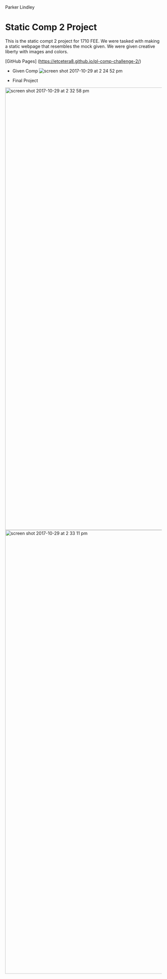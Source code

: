 Parker Lindley

# Static Comp 2 Project

This is the static compt 2 project for 1710 FEE. We were tasked with making a static webpage that resembles the mock given. We were given creative liberty with images and colors.

[GitHub Pages] (https://etcetera8.github.io/pl-comp-challenge-2/)


- Given Comp
![screen shot 2017-10-29 at 2 24 52 pm](https://user-images.githubusercontent.com/22607072/32147947-0dc4ad7a-bcb5-11e7-8e17-aca64005492e.png)


- Final Project
<img width="1424" alt="screen shot 2017-10-29 at 2 32 58 pm" src="https://user-images.githubusercontent.com/22607072/32148029-2b64204e-bcb6-11e7-924f-bfdeaa7c4bc6.png">

<img width="1428" alt="screen shot 2017-10-29 at 2 33 11 pm" src="https://user-images.githubusercontent.com/22607072/32148035-4afa9816-bcb6-11e7-9e75-d1c14542bc25.png">
